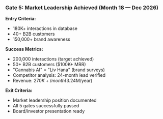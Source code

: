### Gate 5: Market Leadership Achieved (Month 18 — Dec 2026)

**Entry Criteria:**

- 180K+ interactions in database
- 40+ B2B customers
- 150,000+ brand awareness

**Success Metrics:**

- 200,000 interactions (target achieved)
- 50+ B2B customers ($100K+ MRR)
- "Cannabis AI" = "Liv Hana" (brand surveys)
- Competitor analysis: 24-month lead verified
- Revenue: $270K+/month ($3.24M/year)

**Exit Criteria:**

- Market leadership position documented
- All 5 gates successfully passed
- Board/investor presentation ready
